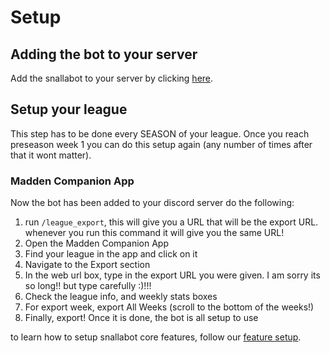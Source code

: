 # Setup

## Adding the bot to your server

Add the snallabot to your server by clicking [here](https://discord.com/api/oauth2/authorize?client_id=970091866450198548&permissions=268438608&scope=bot%20applications.commands).

## Setup your league

This step has to be done every SEASON of your league. Once you reach preseason week 1 you can do this setup again (any number of times after that it wont matter).

### Madden Companion App

Now the bot has been added to your discord server do the following:

1. run `/league_export`, this will give you a URL that will be the export URL. whenever you run this command it will give you the same URL!
2. Open the Madden Companion App
3. Find your league in the app and click on it
4. Navigate to the Export section
5. In the web url box, type in the export URL you were given. I am sorry its so long!! but type carefully :)!!!
6. Check the league info, and weekly stats boxes
7. For export week, export All Weeks (scroll to the bottom of the weeks!)
8. Finally, export! Once it is done, the bot is all setup to use


to learn how to setup snallabot core features, follow our [feature setup](feature_setup.md).

